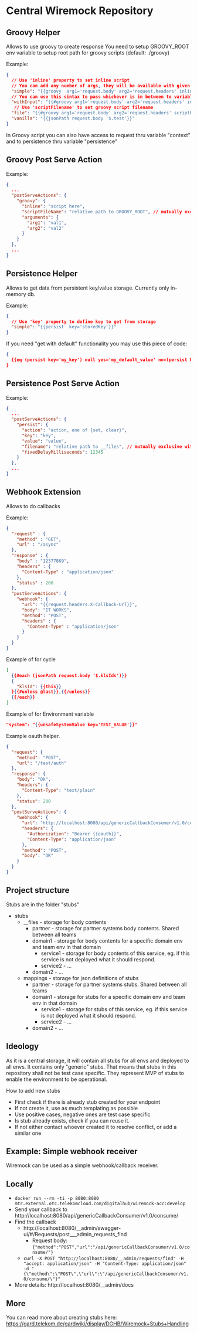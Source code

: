 # Central Wiremock Repository

Groovy Helper
---
Allows to use groovy to create response
You need to setup GROOVY_ROOT env variable to setup root path for groovy scripts (default: ./groovy)

Example:
```json
{
  // Use 'inline' property to set inline script
  // You can add any number of args, they will be available with given names.
  "simple": "{{groovy  arg1='request.body' arg2='request.headers' inline='context.get(arg1)'}}",
  // You can use this sintax to pass whichever is in between to variable 'inner' in script 
  "withInput": "{{#groovy arg1='request.body' arg2='request.headers' inline='context.get(arg2)'}}{{request.body}}{{/groovy}}",
   // Use 'scriptFilename' to set groovy script filename
  "file": "{{#groovy arg1='request.body' arg2='request.headers' scriptFilename='example.groovy'}}{{request.body}}{{/groovy}}",
  "vanilla": "{{jsonPath request.body '$.test'}}"
}
```
In Groovy script you can also have access to request thru variable "context" and to persistence thru variable "persistence"

Groovy Post Serve Action
---
Example:
```json
{
  ...
  "postServeActions": {
    "groovy": {
      "inline": "script here",
      "scriptFileName": "relative path to GROOVY_ROOT", // mutually exclusive with inline
      "arguments": {
        "arg1": "val1",
        "arg2": "val2"
      }
    }
  },
  ...
}
```

Persistence Helper
---
Allows to get data from persistent key/value storage.
Currently only in-memory db.

Example:
```json
{
  // Use 'key' property to define key to get from storage
  "simple": "{{persist  key='storedKey'}}"
}
```

If you need "get with default" functionality you may use this piece of code:
```json
{
  {{eq (persist key='my_key') null yes='my_default_value' no=(persist key='my_key')}}
}
```

Persistence Post Serve Action
---
Example:
```json
{
  ...
  "postServeActions": {
    "persist": {
      "action": "action, one of {set, clear}",
      "key": "key",
      "value": "value",
      "filename": "relative path to __files", // mutually exclusive with value
      "fixedDelayMilliseconds": 12345
    }
  },
  ...
}
```

Webhook Extension
---
Allows to do callbacks

Example:
```json
{
  "request" : {
    "method" : "GET",
    "url" : "/async"
  },
  "response" : {
    "body" : "12377869",
    "headers" : {
      "Content-Type" : "application/json"
    },
    "status" : 200
  },
  "postServeActions": {
    "webhook": {
      "url": "{{request.headers.X-Callback-Url}}",
      "body": "IT WORKS",
      "method": "POST",
      "headers" : {
        "Content-Type" : "application/json"
      }
    }
  }
}
```
Example of for cycle
```json
[
  {{#each (jsonPath request.body '$.klsIds')}}
  {
    "klsId": {{this}}
  }{{#unless @last}},{{/unless}}
  {{/each}}
]
```
Example of for Environment variable
```json
"system": "{{unsafeSystemValue key='TEST_VALUE'}}"
```
Example oauth helper.
```json
{
  "request": {
    "method": "POST",
    "url": "/test/auth"
  },
  "response": {
    "body": "Ok",
    "headers": {
      "Content-Type": "text/plain"
    },
    "status": 200
  },
  "postServeActions": {
    "webhook": {
      "url": "http://localhost:8080/api/genericCallbackConsumer/v1.0/consume/",
      "headers": {
        "Authorization": "Bearer {{oauth}}",
        "Content-Type": "application/json"
      },
      "method": "POST",
      "body": "OK"
    }
  }
}
```

Project structure
---
Stubs are in the folder "stubs"
- stubs
  - __files - storage for body contents
      - partner - storage for partner systems body contents. Shared between all teams
      - domain1 - storage for body contents for a specific domain env and team env in that domain
          - service1 - storage for body contents of this service, eg. if this service is not deployed what it should respond.
          - service2 - ...
      - domain2 - ...
  - mappings - storage for json definitions of stubs
      - partner - storage for partner systems stubs. Shared between all teams
      - domain1 - storage for stubs for a specific domain env and team env in that domain
          - service1 - storage for stubs of this service, eg. if this service is not deployed what it should respond.
          - service2 - ...
      - domain2 - ...
 
 Ideology
 ---
 As it is a central storage, it will contain all stubs for all envs and deployed to all envs.
 It contains only "generic" stubs. That means that stubs in this repository shall not be test case specific.
 They represent MVP of stubs to enable the environment to be operational.
 
 How to add new stubs
 * First check if there is already stub created for your endpoint
 * If not create it, use as much templating as possible
 * Use positive cases, negative ones are test case specific
 * Is stub already exists, check if you can reuse it.
 * If not either contact whoever created it to resolve conflict, or add a similar one


Example: Simple webhook receiver
---

Wiremock can be used as a simple webhook/callback receiver.

## Locally
* `docker run --rm -ti -p 8080:8080 mtr.external.otc.telekomcloud.com/digitalhub/wiremock-acc:develop`
* Send your callback to http://localhost:8080/api/genericCallbackConsumer/v1.0/consume/
* Find the callback
  * http://localhost:8080/__admin/swagger-ui/#/Requests/post___admin_requests_find
    * Request body: `{"method":"POST","url":"/api/genericCallbackConsumer/v1.0/consume/"}`
  * `curl -X POST "http://localhost:8080/__admin/requests/find" -H "accept: application/json" -H "Content-Type: application/json" -d "{\"method\":\"POST\",\"url\":\"/api/genericCallbackConsumer/v1.0/consume/\"}"`
* More details: http://localhost:8080/__admin/docs

More
---
You can read more about creating stubs here: https://gard.telekom.de/gardwiki/display/DGHB/Wiremock+Stubs+Handling